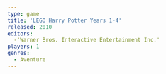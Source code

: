 ```yaml
---
type: game
title: 'LEGO Harry Potter Years 1-4'
released: 2010
editors: 
  -'Warner Bros. Interactive Entertainment Inc.'
players: 1
genres:
  - Aventure
---
```

